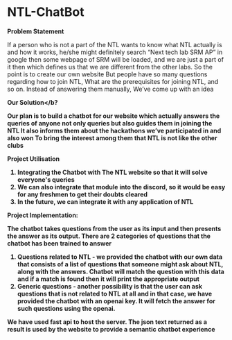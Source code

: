 # NTL-ChatBot


<b>Problem Statement</b>

If a person who is not a part of the NTL wants to know what NTL actually is and how it works, he/she might definitely search “Next tech lab SRM AP” in google then some webpage of SRM will be loaded, and we are just a part of it then which defines us that we are different from the other labs.
So the point is to create our own website
 But people have so many questions regarding how to join NTL, What are the prerequisites for joining NTL, and so on. Instead of answering them manually, We’ve come up with an idea

<b>Our Solution</b?

Our plan is to build a chatbot for our website which actually answers the queries of anyone not only queries but also guides them in joining the NTL
It also informs them about the hackathons we’ve participated in and also won
To bring the interest among them that NTL is not like the other clubs

<b>Project Utilisation</b>

1. Integrating the Chatbot  with The NTL website so that it will solve everyone's queries
2. We can also integrate that module into the discord, so it would be easy for any freshmen to get their doubts cleared
3. In the future, we can integrate it with any application of NTL

<b>Project Implementation:</b>

The chatbot takes questions from the user as its input and then presents the answer as its output. There are 2 categories of questions that the chatbot has been trained to answer
1. Questions related to NTL - we provided the chatbot with our own data that consists of a list of questions that someone might ask about NTL, along with the answers. Chatbot will match the question with this data and if a match is found then it will print the appropriate output
2. Generic questions - another possibility is that the user can ask questions that is not related to NTL at all and in that case, we have provided the chatbot with an openai key. It will fetch the answer for such questions using the openai.

We have used fast api to host the server. The json text returned as a result is used by the website to provide a semantic chatbot experience
